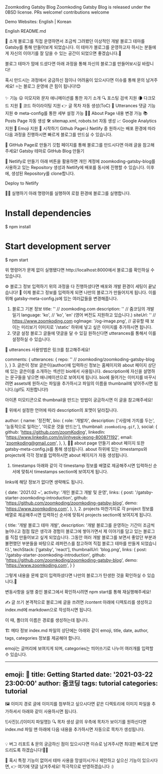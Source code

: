 
Zoomkoding Gatsby Blog
Zoomkoding Gatsby Blog is released under the 0BSD license. PRs welcome! contributions welcome

Demo Websites: English | Korean

English README.md

👋 소개
블로그를 직접 운영하면서 조금씩 그려봤던 이상적인 개발 블로그 테마를 Gatsby를 통해 만들어보게 되었습니다.
이 테마가 블로그를 운영하고자 하시는 분들에게 자신의 이야기를 잘 담을 수 있는 공간이 되었으면 좋겠습니다.🙌

블로그 테마가 맘에 드셨다면 아래 과정을 통해 자신의 블로그를 만들어보시길 바랍니다!

혹시 만드시는 과정에서 궁금하신 점이나 어려움이 있으시다면 이슈를 통해 문의 남겨주세요!
⭐️는 블로그 운영에 큰 힘이 됩니다!😊

✨ 기능
😛 미모지와 문자 애니메이션를 통한 자기 소개
🔍 포스팅 검색 지원
🌘 다크모드 지원
💅 코드 하이라이팅 지원
👉 글 목차 자동 생성(ToC)
💬 Utterances 댓글 기능 지원
⚙️ meta-config를 통한 세부 설정 가능
👨‍💻 About Page 내용 변경 가능
📚 Posts Page 자동 생성
🛠 sitemap.xml, robots.txt 자동 생성
📈 Google Analytics 지원
🧢 Emoji 지원
🚀 시작하기
Github Page나 Netlify 중 원하시는 배포 환경에 따라 다음 과정을 진행하시면 빠르게 블로그를 만드실 수 있습니다.

🦖 GitHub Page로 만들기
깃헙 페이지를 통해 블로그를 만드시다면 아래 글을 참고해주세요!
Gatsby 테마로 GitHub Blog 만들기

🔧 Netlify로 만들기
아래 버튼을 활용하면 개인 계정에 zoomkoding-gatsby-blog를 사용하고 있는 Repository 생성과 Netlify에 배포를 동시에 진행할 수 있습니다. 이후에, 생성된 Repository를 clone합니다.

Deploy to Netlify

🏃‍♀️ 실행하기
아래 명령어를 실행하여 로컬 환경에 블로그를 실행합니다.

# Install dependencies
$ npm install

# Start development server
$ npm start

위 명령어가 문제 없이 실행됐다면 http://localhost:8000에서 블로그를 확인하실 수 있습니다.

⚙️ 블로그 정보 입력하기
위의 과정을 다 진행하셨다면 배포와 개발 환경이 세팅이 끝났습니다! 🙌
이제 블로그 정보를 입력하게 되면 나만의 블로그가 만들어지게 됩니다. 이를 위해 gatsby-meta-config.js에 있는 여러값들을 변경해줍니다.

1. 블로그 기본 정보
title: '' // zoomkoding.com
description: '' // 줌코딩의 개발일기
language: 'ko', // 'ko', 'en' (영어 버전도 지원하고 있습니다.)
siteUrl: '' // https://www.zoomkoding.com
ogImage: '/og-image.png', // 공유할 때 보이는 미리보기 이미지로 '/static' 하위에 넣고 싶은 이미지를 추가하시면 됩니다.
2. 댓글 설정
블로그 글들에 댓글을 달 수 있길 원하신다면 utterances를 통해서 이를 설정하실 수 있습니다.

🦄 utterances 사용방법은 링크를 참고해주세요!

comments: {
    utterances: {
        repo: '' // zoomkoding/zoomkoding-gatsby-blog
    },
}
3. 글쓴이 정보
글쓴이(author)에 입력하신 정보는 홈페이지와 about 페이지 상단에 있는 글쓴이를 소개하는 섹션인 bio에서 사용됩니다. description에 자신을 설명하는 문구들을 넣으면 애니메이션으로 보여지게 됩니다. bio에 들어가는 이미지를 바꾸시려면 assets에 원하시는 파일을 추가하시고 파일의 이름을 thumbnail에 넣어주시면 됩니다.(gif도 지원합니다!)

아이폰 미모티콘으로 thumbnail을 만드는 방법이 궁금하시면 이 글을 참고해주세요!

🤖 위에서 설정한 언어에 따라 description의 포맷이 달라집니다.

author: {
    name: '정진혁',
    bio: {
      role: '개발자',
      description: ['사람에 가치를 두는', '능동적으로 일하는', '이로운 것을 만드는'],
      thumbnail: `zoomkoding.gif`,
    },
    social: {
      github: 'https://github.com/zoomKoding',
      linkedIn: 'https://www.linkedin.com/in/jinhyeok-jeong-800871192',
      email: 'zoomkoding@gmail.com',
    },
},
🙋‍♀️ about page 만들기
about 페이지 또한 gatsby-meta-config.js를 통해 생성됩니다. about 하위에 있는 timestamps와 projects에 각각 정보를 입력하시면 about 페이지가 자동 생성됩니다.

1. timestamps
아래와 같이 각 timestamp 정보를 배열로 제공해주시면 입력하신 순서에 맞춰서 timestamps section에 보여지게 됩니다.

links에 해당 정보가 없다면 생략해도 됩니다.

{
  date: '2021.02 ~',
  activity: '개인 블로그 개발 및 운영',
  links: {
    post: '/gatsby-starter-zoomkoding-introduction',
    github: 'https://github.com/zoomkoding/zoomkoding-gatsby-blog',
    demo: 'https://www.zoomkoding.com',
  },
},
2. projects
마찬가지로 각 project 정보를 배열로 제공해주시면 입력하신 순서에 맞춰서 projects section에 보여지게 됩니다.

{
  title: '개발 블로그 테마 개발',
  description:
    '개발 블로그를 운영하는 기간이 조금씩 늘어나고 점점 많은 생각과 경험이 블로그에 쌓아가면서 제 이야기를 담고 있는 블로그를 직접 만들어보고 싶게 되었습니다. 그동안 여러 개발 블로그를 보면서 좋았던 부분과 불편했던 부분들을 바탕으로 레퍼런스를 참고하여 직접 블로그 테마를 만들게 되었습니다.',
  techStack: ['gatsby', 'react'],
  thumbnailUrl: 'blog.png',
  links: {
    post: '/gatsby-starter-zoomkoding-introduction',
    github: 'https://github.com/zoomkoding/zoomkoding-gatsby-blog',
    demo: 'https://www.zoomkoding.com',
  }
}

그렇게 내용을 문제 없이 입력하셨다면 나만의 블로그가 탄생한 것을 확인하실 수 있습니다.🎉

변동사항을 실행 중인 블로그에서 확인하시려면 npm start를 통해 재실행해주세요!

✍️ 글 쓰기
본격적으로 블로그에 글을 쓰려면 /content 아래에 디렉토리를 생성하고 index.md에 markdown으로 작성하시면 됩니다.

이 때, 폴더의 이름은 경로를 생성하는데 됩니다.

🏗 메타 정보
index.md 파일의 상단에는 아래와 같이 emoji, title, date, author, tags, categories 정보를 제공해야 합니다.

emoji는 글머리에 보여지게 되며, categories는 띄어쓰기로 나누어 여러개를 입력할 수 있습니다.

---
emoji: 🧢
title: Getting Started
date: '2021-03-22 23:00:00'
author: 줌코딩
tags: tutorial
categories: tutorial
---
🖼 이미지 경로
글에 이미지를 첨부하고 싶으시다면 같은 디렉토리에 이미지 파일을 추가하셔서 아래와 같이 사용하시면 됩니다.

![사진](./[이미지 파일명])
🔍 목차 생성
글의 우측에 목차가 보이기를 원하신다면 index.md 파일 맨 아래에 다음 내용을 추가하시면 자동으로 목차가 생성됩니다.

```toc
```
💡 버그 리포트 & 문의
궁금하신 점이 있으시다면 이슈로 남겨주시면 최대한 빠르게 답변 드리도록 하겠습니다!🙋‍♂️

🤔 혹시 특정 기능이 없어서 테마 사용을 망설이시거나 제안하고 싶으신 기능이 있으시다면,
👉 여기에 댓글 남겨주세요! 적극적으로 반영하겠습니다 :)

